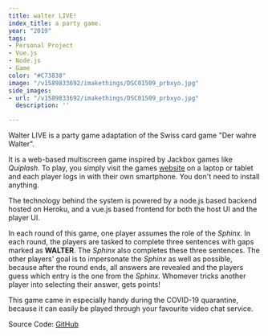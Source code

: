 ```yaml
---
title: walter LIVE!
index_title: a party game.
year: "2019"
tags:
- Personal Project
- Vue.js
- Node.js
- Game
color: "#C73838"
image: "/v1589833692/imakethings/DSC01509_prbxyo.jpg"
side_images:
- url: "/v1589833692/imakethings/DSC01509_prbxyo.jpg"
  description: ''

---
```

Walter LIVE is a party game adaptation of the Swiss card game "Der wahre Walter".

It is a web-based multiscreen game inspired by Jackbox games like _Quiplash._ To play, you simply visit the games [website](walter.imakethings.ch) on a laptop or tablet and each player logs in with their own smartphone. You don't need to install anything.

The technology behind the system is powered by a node.js based backend hosted on Heroku, and a vue.js based frontend for both the host UI and the player UI.

In each round of this game, one player assumes the role of the _Sphinx._ In each round, the players are tasked to complete three sentences with gaps marked as **WALTER**. The _Sphinx_  also completes these three sentences. The other players' goal is to impersonate the _Sphinx_ as well as possible, because after the round ends, all answers are revealed and the players guess which entry is the one from the _Sphinx._ Whomever tricks another player into selecting their answer, gets points!

This game came in especially handy during the COVID-19 quarantine, because it can easily be played through your favourite video chat service.

Source Code: [GitHub](https://github.com/chdabre/walter-live)